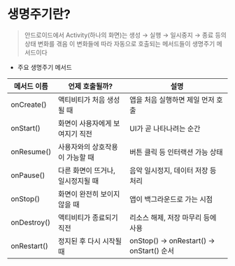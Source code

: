 # 생명주기란?
> 안드로이드에서 Activity(하나의 화면)는
생성 → 실행 → 일시중지 → 종료 등의 상태 변화를 겪음
이 변화들에 따라 자동으로 호출되는 메서드들이 생명주기 메서드이다
+ 주요 생명주기 메서드


|메서드 이름|언제 호출될까?|설명|
|---|---|---|
|onCreate()|액티비티가 처음 생성될 때|앱을 처음 실행하면 제일 먼저 호출|
|onStart()|화면이 사용자에게 보여지기 직전	|UI가 곧 나타나려는 순간|
|onResume()|사용자와의 상호작용이 가능할 때|버튼 클릭 등 인터랙션 가능 상태|
|onPause()|다른 화면이 뜨거나, 일시정지될 때|음악 일시정지, 데이터 저장 등 처리|
|onStop()|화면이 완전히 보이지 않을 때|앱이 백그라운드로 가는 시점|
|onDestroy()|액티비티가 종료되기 직전|리소스 해제, 저장 마무리 등에 사용|
|onRestart()|정지된 후 다시 시작될 때|onStop() → onRestart() → onStart() 순서|

